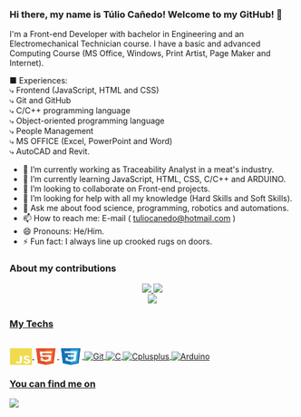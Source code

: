 ### Hi there, my name is Túlio Cañedo! Welcome to my GitHub! 👋

I'm a Front-end Developer with bachelor in Engineering and an Electromechanical Technician course. I have a basic and advanced Computing Course (MS Office, Windows, Print Artist, Page Maker and Internet). 

■ Experiences:<br>
    ⤷ Frontend (JavaScript, HTML and CSS)<br>
    ⤷ Git and GitHub <br>
    ⤷ C/C++ programming language <br>
    ⤷ Object-oriented programming language <br>
    ⤷ People Management <br>
    ⤷ MS OFFICE (Excel, PowerPoint and Word)<br>
    ⤷ AutoCAD and Revit. <br>

- 🔭 I’m currently working as Traceability Analyst in a meat's industry.
- 🌱 I’m currently learning JavaScript, HTML, CSS, C/C++ and ARDUINO.
- 👯 I’m looking to collaborate on Front-end projects.
- 🤔 I’m looking for help with all my knowledge (Hard Skills and Soft Skills).
- 💬 Ask me about food science, programming, robotics and automations.
- 📫 How to reach me: E-mail ( tuliocanedo@hotmail.com )
- 😄 Pronouns: He/Him.
- ⚡ Fun fact: I always line up crooked rugs on doors.

### About my contributions
<div align="center">
  <a href="https://www.linkedin.com/in/tuliocanedo/">
  <img height="180em" src="https://github-readme-stats-git-masterrstaa-rickstaa.vercel.app/api?username=tuliocanedo&show_icons=true&theme=chartreuse-dark&include_all_commits=true&count_private=true"/>
  <img height="180em" src="https://github-readme-stats-git-masterrstaa-rickstaa.vercel.app/api/top-langs/?username=tuliocanedo&layout=compact&langs_count=7&theme=chartreuse-dark"/><br>
  <img height="180em" src="https://streak-stats.demolab.com/?user=tuliocanedo&theme=chartreuse-dark"/>
</div>

### My Techs
<div style="display: inline_block"><br>
  <img align="center" alt="JavaScript" height="30" width="40" src="https://raw.githubusercontent.com/devicons/devicon/master/icons/javascript/javascript-plain.svg">
  <img align="center" alt="HTML" height="30" width="40" src="https://raw.githubusercontent.com/devicons/devicon/master/icons/html5/html5-original.svg">
  <img align="center" alt="CSS" height="30" width="40" src="https://raw.githubusercontent.com/devicons/devicon/master/icons/css3/css3-original.svg">
  <img align="center" alt="Git" height="30" width="40" src="https://cdn.jsdelivr.net/gh/devicons/devicon/icons/git/git-plain.svg">
  <img align="center" alt="C" height="30" width="40" src="https://cdn.jsdelivr.net/gh/devicons/devicon/icons/c/c-original.svg">       
  <img align="center" alt="Cplusplus" height="30" width="40" src="https://cdn.jsdelivr.net/gh/devicons/devicon/icons/cplusplus/cplusplus-original.svg">
  <img align="center" alt="Arduino" height="30" width="40" src="https://cdn.jsdelivr.net/gh/devicons/devicon/icons/arduino/arduino-original-wordmark.svg" >       
</div>

### You can find me on
<a href="https://www.linkedin.com/in/tuliocanedo" target="_blank"><img src="https://img.shields.io/badge/-LinkedIn-%230077B5?style=for-the-badge&logo=linkedin&logoColor=white" target="_blank"></a>
